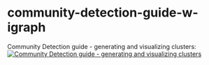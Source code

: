 # community-detection-guide-w-igraph

Community Detection guide - generating and visualizing clusters: [![Community Detection guide - generating and visualizing clusters](https://mybinder.org/badge_logo.svg)](https://mybinder.org/v2/gh/BeaMarton13/community-detection-guide-w-igraph/HEAD?urlpath=%2Fdoc%2Ftree%2Fnotebooks%2Fgenerating_and_visualizing_clusters.ipynb)
